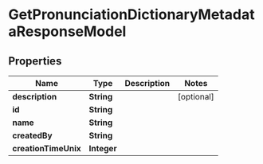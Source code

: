 

# GetPronunciationDictionaryMetadataResponseModel


## Properties

| Name | Type | Description | Notes |
|------------ | ------------- | ------------- | -------------|
|**description** | **String** |  |  [optional] |
|**id** | **String** |  |  |
|**name** | **String** |  |  |
|**createdBy** | **String** |  |  |
|**creationTimeUnix** | **Integer** |  |  |



